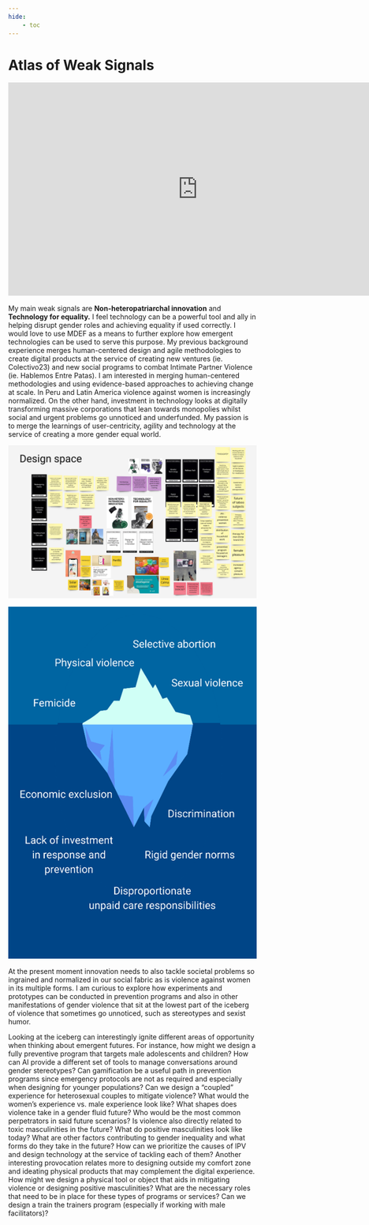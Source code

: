 ```yaml
---
hide:
    - toc
---
```


# Atlas of Weak Signals

<iframe width="768" height="432" src="https://miro.com/app/embed/uXjVPOjdqPU=/?pres=1&frameId=3458764536066106937&embedId=336115820996" frameborder="0" scrolling="no" allowfullscreen></iframe>

My main weak signals are **Non-heteropatriarchal innovation** and **Technology for equality.** I feel technology can be a powerful tool and ally in helping disrupt gender roles and achieving equality if used correctly. I would love to use MDEF as a means to further explore how emergent technologies can be used to serve this purpose. My previous background experience merges human-centered design and agile methodologies to create digital products at the service of creating new ventures (ie. Colectivo23) and new social programs to combat Intimate Partner Violence (ie. Hablemos Entre Patas). I am interested in merging human-centered methodologies and using evidence-based approaches to achieving change at scale. In Peru and Latin America violence against women is increasingly normalized. On the other hand, investment in technology looks at digitally transforming massive corporations that lean towards monopolies whilst social and urgent problems go unnoticed and underfunded. My passion is to merge the learnings of user-centricity, agility and technology at the service of creating a more gender equal world.

![](../images/MT01/designspace.jpg)

![](../images/MT01/iceberg.png)

At the present moment innovation needs to also tackle societal problems so ingrained and normalized in our social fabric as is violence against women in its multiple forms. I am curious to explore how experiments and prototypes can be conducted in prevention programs and also in other manifestations of gender violence that sit at the lowest part of the iceberg of violence that sometimes go unnoticed, such as stereotypes and sexist humor.

Looking at the iceberg can interestingly ignite different areas of opportunity when thinking about emergent futures. For instance, how might we design a fully preventive program that targets male adolescents and children? How can AI provide a different set of tools to manage conversations around gender stereotypes? Can gamification be a useful path in prevention programs since emergency protocols are not as required and especially when designing for younger populations? Can we design a “coupled” experience for heterosexual couples to mitigate violence? What would the women’s experience vs. male experience look like? What shapes does violence take in a gender fluid future? Who would be the most common perpetrators in said future scenarios? Is violence also directly related to toxic masculinities in the future? What do positive masculinities look like today? What are other factors contributing to gender inequality and what forms do they take in the future? How can we prioritize the causes of IPV and design technology at the service of tackling each of them? Another interesting provocation relates more to designing outside my comfort zone and ideating physical products that may complement the digital experience. How might we design a physical tool or object that aids in mitigating violence or designing positive masculinities? What are the necessary roles that need to be in place for these types of programs or services? Can we design a train the trainers program (especially if working with male facilitators)?
